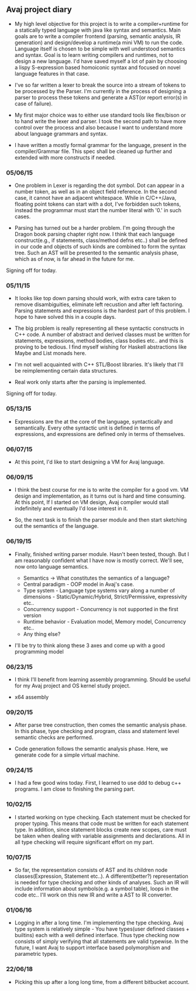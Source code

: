##  Avaj project diary

*   My high level objective for this project is to write a compiler+runtime for
a statically typed language with java like syntax and semantics. Main goals are
to write a compiler frontend (parsing, semantic analysis, IR generation) and
design/develop a runtime(a mini VM) to run the code. Language itself is chosen
to be simple with well understood semantics and syntax. Goal is to learn
writing compilers and runtimes, not to design a new language. I'd have saved
myself a lot of pain by choosing a lispy S-expression based homoiconic syntax
and focused on novel language features in that case.

*   I've so far written a lexer to break the source into a stream of tokens to
be processed by the Parser. I'm currently in the process of designing a parser
to process these tokens and generate a AST(or report error(s) in case of
failure).

*   My first major choice was to either use standard tools like flex/bison or
to hand write the lexer and parser. I took the second path to have more control
over the process and also because I want to understand more about language
grammars and syntax.

*   I have written a mostly formal grammar for the language, present in the
compiler/Grammar file. This spec shall be cleaned up further and extended with
more constructs if needed.

### 05/06/15

*   One problem in Lexer is regarding the dot symbol. Dot can appear in a number
token, as well as in an object field reference. In the second case, it cannot
have an adjacent whitespace. While in C/C++/Java, floating point tokens can
start with a dot, I've forbidden such tokens, instead the programmar
must start the number literal with '0.' in such cases. 
 
*   Parsing has turned out be a harder problem. I'm going through the
Dragon book parsing chapter right now. I think that each language
construct(e.g., if statements, class/method defns etc..) shall be defined in
our code and objects of such kinds are combined to form the syntax tree. Such
an AST will be presented to the semantic analysis phase, which as of now, is
far ahead in the future for me.

Signing off for today.

### 05/11/15

*   It looks like top down parsing should work, with extra care taken to remove
disambiguities, eliminate left recustion and after left factoring. Parsing
statements and expressions is the hardest part of this problem. I hope to have
solved this in a couple days.

*   The big problem is really representing all these syntactic constructs in
C++ code. A number of abstract and derived classes must be written for
statements, expressions, method bodies, class bodies etc.. and this is proving
to be tedious. I find myself wishing for Haskell abstractions like Maybe and
List monads here.

*   I'm not well acquainted with C++ STL/Boost libraries. It's likely that I'll
be reimplementing certain data structures.

*   Real work only starts after the parsing is implemented. 

Signing off for today.

### 05/13/15

*   Expressions are the at the core of the language, syntactically and
semantically. Every othe syntactic unit is defined in terms of expressions, and
expressions are defined only in terms of themselves.

### 06/07/15

*   At this point, I'd like to start designing a VM for Avaj language.

### 06/09/15

*   I think the best course for me is to write the compiler for a good vm. VM design
and implementation, as it turns out is hard and time consuming. At this point, If I
started on VM design, Avaj compiler would stall indefinitely and eventually I'd lose
interest in it.

*   So, the next task is to finish the parser module and then start sketching out the
semantics of the language.

### 06/19/15

*   Finally, finished writing parser module. Hasn't been tested, though. But I
am reasonably confident what I have now is mostly correct. We'll see, now onto
language semantics.

    *   Semantics -> What constitutes the semantics of a language?
    *   Central paradigm - OOP model in Avaj's case. 
    *   Type system - Language type systems vary along a number of dimensions -
        Static/Dynamic/Hybrid, Strict/Permissive, expressivity etc..
    *   Concurrency support - Concurrency is not supported in the first version
    *   Runtime behavior - Evaluation model, Memory model, Concurrency etc..
    *   Any thing else?

*   I'll be try to think along these 3 axes and come up with a good programming
model

### 06/23/15

*   I think I'll benefit from learning assembly programming. Should be useful
for my Avaj project and OS kernel study project.

*   x64 assembly

### 09/20/15

*   After parse tree construction, then comes the semantic analysis phase. In
this phase, type checking and program, class and statement level semantic checks
are performed.

*   Code generation follows the semantic analysis phase. Here, we generate code
for a simple virtual machine.

### 09/24/15

*   I had a few good wins today. First, I learned to use ddd to debug c++
programs. I am close to finishing the parsing part.

### 10/02/15

*   I started working on type checking. Each statement must be checked for
proper typing. This means that code must be written for each statement type. In
addition, since statement blocks create new scopes, care must be taken when
dealing with variable assignments and declarations. All in all type checking
will require significant effort on my part.

### 10/07/15

*   So far, the representation consists of AST and its children node
classes(Expression, Statement etc..). A different(better?) representation is
needed for type checking and other kinds of analyses. Such an IR will include
information about symbols(e.g. a symbol table), loops in the code etc.. I'll
work on this new IR and write a AST to IR converter.

### 01/06/16 

*   Logging in after a long time. I'm implementing the type checking. Avaj type
system is relatively simple - You have types(user defined classes + builtins)
each with a well defined interface. Thus type checking now consists of simply
verifying that all statements are valid typewise. In the future, I want Avaj to
support interface based polymorphism and parametric types.

### 22/06/18

*   Picking this up after a long long time, from a different bitbucket account.
